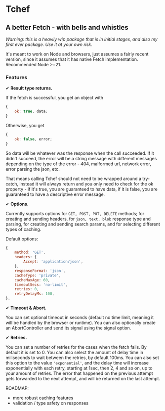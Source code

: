 # Tchef

## A better Fetch - with bells and whistles

_Warning: this is a heavily wip package that is in initial stages, and also my
first ever package. Use it at your own risk._

It's meant to work on Node and browsers, just assumes a fairly recent version,
since it assumes that it has native Fetch implementation. Recommended Node >=21.

### Features

✔︎ **Result type returns.**

If the fetch is successful, you get an object with

```js
{
    ok: true, data;
}
```

Otherwise, you get

```js
{
    ok: false, error;
}
```

So data will be whatever was the response when the call succeeded. If it didn't
succeed, the error will be a string message with different messages depending on
the type of the error - 404, malformed url, network error, error parsing the
json, etc.

That means calling Tchef should not need to be wrapped around a try-catch,
instead it will always return and you only need to check for the ok property -
if it's true, you are guaranteed to have data, if it is false, you are
guaranteed to have a descriptive error message.

✔︎ **Options.**

Currently supports options for `GET, POST, PUT, DELETE` methods; for creating
and sending headers, for `json, text, blob` response type and parsing, for
creating and sending search params, and for selecting different types of
caching.

Default options:

```js
{
    method: 'GET',
    headers: {
        Accept: 'application/json',
    },
    responseFormat: 'json',
    cacheType: 'private',
    cacheMaxAge: 60,
    timeoutSecs: 'no-limit',
    retries: 0,
    retryDelayMs: 100,
};
```

✔︎ **Timeout & Abort.**

You can set optional timeout in seconds (default no time limit, meaning it will
be handled by the browser or runtime). You can also optionally create an
AbortController and send its signal using the signal option.

✔︎ **Retries.**

You can set a number of retries for the cases when the fetch fails. By default
it is set to 0. You can also select the amount of delay time in miliseconds to
wait between the retries, by default 100ms. You can also set this option to the
value `'exponential'`, and the delay time will increase exponentially with each
retry, starting at 1sec, then 2, 4 and so on, up to your amount of retries. The
error that happened on the previous attempt gets forwarded to the next attempt,
and will be returned on the last attempt.

ROADMAP:

-   more robust caching features
-   validation / type safety on responses
